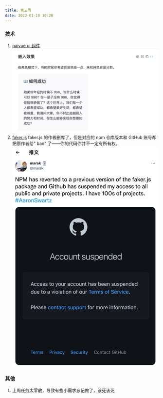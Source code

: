 ```yaml
---
title: 第三周
date: 2022-01-10 10:28
---
```

### 技术
1. [naivue ui 组件](https://www.naiveui.com)
![](./_image/2022-01-10/2022-01-10-13-15-06@2x.png)
1. [faker.js](https://github.com/marak/Faker.js/)
    faker.js 的作者删库了，但是对应的 npm 仓库版本和 GitHub 账号却把原作者给" ban" 了——你的代码你并不一定有所有权。
![](./_image/2022-01-10/2022-01-10-13-19-20@2x.png)

### 其他
1. 上周任务太零散，导致有些小需求忘记做了，该死该死